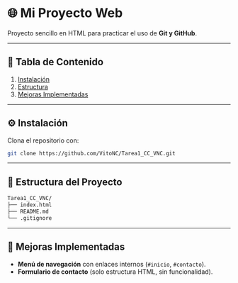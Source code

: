 # 🌐 Mi Proyecto Web

Proyecto sencillo en HTML para practicar el uso de **Git y GitHub**.

---

## 📑 Tabla de Contenido

1. [Instalación](#instalación)
2. [Estructura](#estructura)
3. [Mejoras Implementadas](#mejoras-implementadas)

---

## ⚙️ Instalación

Clona el repositorio con:
```bash
git clone https://github.com/VitoNC/Tarea1_CC_VNC.git
```

---

## 📂 Estructura del Proyecto

```bash
Tarea1_CC_VNC/
├── index.html
├── README.md
└── .gitignore
```

---

## 🚀 Mejoras Implementadas

- **Menú de navegación** con enlaces internos (`#inicio`, `#contacto`).
- **Formulario de contacto** (solo estructura HTML, sin funcionalidad).
